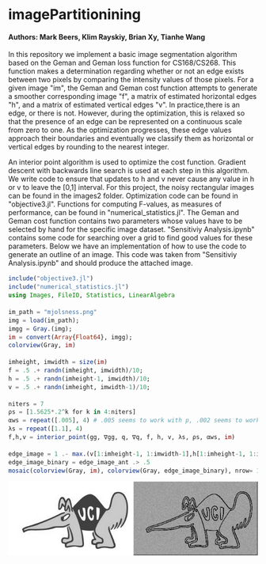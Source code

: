 # imagePartitionining

#### Authors: Mark Beers, Klim Rayskiy, Brian Xy, Tianhe Wang

In this repository we implement a basic image segmentation algorithm based on the Geman and Geman loss function for CS168/CS268. This function makes a determination regarding whether or not an edge exists between two pixels by comparing the intensity values of those pixels. For a given image "im", the Geman and Geman cost function attempts to generate a smoother corresponding image "f", a matrix of estimated horizontal edges "h", and a matrix of estimated vertical edges "v". In practice,there is an edge, or there is not. However, during the optimization, this is relaxed so that the presence of an edge can be represented on a continuous scale from zero to one. As the optimization progresses, these edge values approach their boundaries and eventually we classify them as horizontal or vertical edges by rounding to the nearest integer. 

An interior point algorithm is used to optimize the cost function. Gradient descent with backwards line search is used at each step in this algorithm. We write code to ensure that updates to h and v never cause any value in h or v to leave the [0,1] interval. For this project, the noisy rectangular images can be found in the images2 folder. Optimization code can be found in "objective3.jl". Functions for computing F-values, as measures of performance, can be found in "numerical_statistics.jl". The Geman and Geman cost function contains two parameters whose values have to be selected by hand for the specific image dataset. "Sensitiviy Analysis.ipynb" contains some code for searching over a grid to find good values for these parameters. Below we have an implementation of how to use the code to generate an outline of an image. This code was taken from "Sensitiviy Analysis.ipynb" and should produce the attached image. 

```julia
include("objective3.jl")
include("numerical_statistics.jl")
using Images, FileIO, Statistics, LinearAlgebra

im_path = "mjolsness.png"
img = load(im_path);
imgg = Gray.(img);
im = convert(Array{Float64}, imgg);
colorview(Gray, im)

imheight, imwidth = size(im) 
f = .5 .+ randn(imheight, imwidth)/10;
h = .5 .+ randn(imheight-1, imwidth)/10;
v = .5 .+ randn(imheight, imwidth-1)/10;

niters = 7
ρs = [1.5625*.2^k for k in 4:niters]
αws = repeat([.005], 4) # .005 seems to work with p, .002 seems to work well with q. .05 maximum
λs = repeat([1.1], 4)
f,h,v = interior_point(gg, ∇gg, q, ∇q, f, h, v, λs, ρs, αws, im)

edge_image = 1 .- max.(v[1:imheight-1, 1:imwidth-1],h[1:imheight-1, 1:imwidth-1])
edge_image_binary = edge_image_ant .> .5
mosaic(colorview(Gray, im), colorview(Gray, edge_image_binary), nrow= 1)
```


![alt text](https://github.com/krayskiy/imagePartitionining/blob/main/anteater_edge.png)
